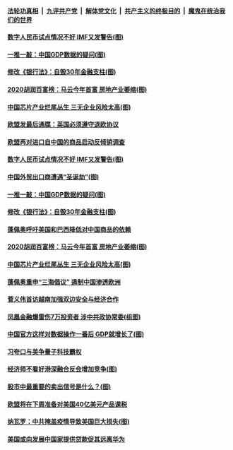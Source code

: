 

####  [法轮功真相](../../../../basic/blob/master/README.md?t=10220231) &nbsp;|&nbsp; [九评共产党](../../../../9ping.md/blob/master/README.md?t=10220231) &nbsp;|&nbsp; [解体党文化](../../../../jtdwh.md/blob/master/README.md?t=10220231)  &nbsp;|&nbsp; [共产主义的终极目的](../../../../gczydzjmd.md/blob/master/README.md?t=10220231) &nbsp;|&nbsp; [魔鬼在统治我们的世界](../../../../mgztzwmdsj.md/blob/master/README.md?t=10220231) 

#### [数字人民币试点情况不好 IMF又发警告(图)](../pages/p5/949945.md?t=10220231) 

#### [一推一敲：中国GDP数据的疑问(图)](../pages/p5/949890.md?t=10220231) 

#### [修改《银行法》：自毁30年金融支柱(图)](../pages/p5/949887.md?t=10220231) 

#### [2020胡润百富榜：马云今年首富 房地产业萎缩(图)](../pages/p5/949873.md?t=10220231) 

#### [中国芯片产业烂尾丛生 三无企业风险太高(图)](../pages/p5/949870.md?t=10220231) 


#### [欧盟发最后通牒：英国必须遵守退欧协议](../pages/p5/949959.md?t=10220231) 

#### [欧盟再对进口自中国的商品启动反倾销调查](../pages/p5/949958.md?t=10220231) 

#### [数字人民币试点情况不好 IMF又发警告(图)](../pages/p5/949945.md?t=10220231) 

#### [中国外贸出口商遭遇“圣诞劫”(图)](../pages/p5/949861.md?t=10220231) 

#### [一推一敲：中国GDP数据的疑问(图)](../pages/p5/949890.md?t=10220231) 

#### [修改《银行法》：自毁30年金融支柱(图)](../pages/p5/949887.md?t=10220231) 

#### [蓬佩奥呼吁美国和巴西降低对中国商品的依赖](../pages/p5/949872.md?t=10220231) 

#### [2020胡润百富榜：马云今年首富 房地产业萎缩(图)](../pages/p5/949873.md?t=10220231) 

#### [中国芯片产业烂尾丛生 三无企业风险太高(图)](../pages/p5/949870.md?t=10220231) 


#### [蓬佩奥重申“三海倡议” 遏制中国渗透欧洲](../pages/p5/949839.md?t=10220231) 

#### [菅义伟首访越南加强双边安全与经济合作](../pages/p5/949838.md?t=10220231) 

#### [凤凰金融爆雷伤7万投资者 涉中共政协常委(组图)](../pages/p5/949835.md?t=10220231) 

#### [中国官方这样对数据操作一番后 GDP就增长了(图)](../pages/p5/949759.md?t=10220231) 

#### [习夸口与美争量子科技霸权](../pages/p5/949782.md?t=10220231) 

#### [经济师不看好港深融合反会增加竞争(图)](../pages/p5/949778.md?t=10220231) 

#### [股市中最重要的卖出信号是什么？(图)](../pages/p5/949757.md?t=10220231) 

#### [欧盟将在下周准备对美国40亿美元产品课税](../pages/p5/949755.md?t=10220231) 

#### [纳瓦罗：中共掩盖疫情导致美国巨大损失(图)](../pages/p5/949773.md?t=10220231) 

#### [美国或向发展中国家提供贷款促其远离华为](../pages/p5/949754.md?t=10220231) 

